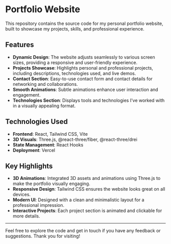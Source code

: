 # Portfolio Website

This repository contains the source code for my personal portfolio website, built to showcase my projects, skills, and professional experience.

## Features

- **Dynamic Design**: The website adjusts seamlessly to various screen sizes, providing a responsive and user-friendly experience.
- **Projects Showcase**: Highlights personal and professional projects, including descriptions, technologies used, and live demos.
- **Contact Section**: Easy-to-use contact form and contact details for networking and collaborations.
- **Smooth Animations**: Subtle animations enhance user interaction and engagement.
- **Technologies Section**: Displays tools and technologies I’ve worked with in a visually appealing format.

## Technologies Used

- **Frontend**: React, Tailwind CSS, Vite
- **3D Visuals**: Three.js, @react-three/fiber, @react-three/drei
- **State Management**: React Hooks
- **Deployment**: Vercel

## Key Highlights

- **3D Animations**: Integrated 3D assets and animations using Three.js to make the portfolio visually engaging.
- **Responsive Design**: Tailwind CSS ensures the website looks great on all devices.
- **Modern UI**: Designed with a clean and minimalistic layout for a professional impression.
- **Interactive Projects**: Each project section is animated and clickable for more details.

---

Feel free to explore the code and get in touch if you have any feedback or suggestions. Thank you for visiting!
